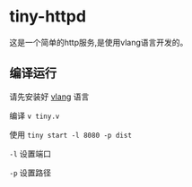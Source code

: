# tiny-httpd
这是一个简单的http服务,是使用vlang语言开发的。

## 编译运行
请先安装好 [vlang](https://github.com/vlang/v#installing-v---from-source-preferred-method) 语言

编译  `v tiny.v`

使用 `tiny start -l 8080 -p dist`

`-l` 设置端口

`-p` 设置路径

